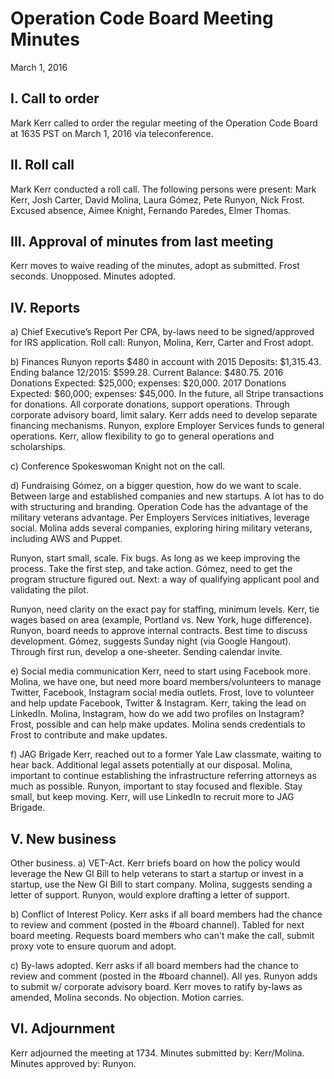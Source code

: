 # Operation Code Board Meeting Minutes
March 1, 2016

## I. Call to order
Mark Kerr called to order the regular meeting of the Operation Code Board at 1635 PST on March 1, 2016 via teleconference.

## II. Roll call
Mark Kerr conducted a roll call. The following persons were present: Mark Kerr, Josh Carter, David Molina, Laura Gómez, Pete Runyon, Nick Frost. Excused absence, Aimee Knight, Fernando Paredes, Elmer Thomas.

## III. Approval of minutes from last meeting
Kerr moves to waive reading of the minutes, adopt as submitted. Frost seconds. Unopposed. Minutes adopted.

## IV. Reports
a) Chief Executive’s Report
Per CPA, by-laws need to be signed/approved for IRS application. Roll call: Runyon, Molina, Kerr, Carter and Frost adopt.

b) Finances
Runyon reports $480 in account with 2015 Deposits: $1,315.43. Ending balance 12/2015: $599.28. Current Balance: $480.75. 2016 Donations Expected: $25,000; expenses: $20,000. 2017 Donations Expected: $60,000; expenses: $45,000. In the future, all Stripe transactions for donations. All corporate donations, support operations. Through corporate advisory board, limit salary. Kerr adds need to develop separate financing mechanisms. Runyon, explore Employer Services funds to general operations. Kerr, allow flexibility to go to general operations and scholarships.

c) Conference Spokeswoman
Knight not on the call.

d) Fundraising
Gómez, on a bigger question, how do we want to scale. Between large and established companies and new startups. A lot has to do with structuring and branding. Operation Code has the advantage of the military veterans advantage. Per Employers Services initiatives, leverage social. Molina adds several companies, exploring hiring military veterans, including AWS and Puppet.

Runyon, start small, scale. Fix bugs. As long as we keep improving the process. Take the first step, and take action. Gómez, need to get the program structure figured out. Next: a way of qualifying applicant pool and validating the pilot.

Runyon, need clarity on the exact pay for staffing, minimum levels. Kerr, tie wages based on area (example, Portland vs. New York, huge difference). Runyon, board needs to approve internal contracts. Best time to discuss development. Gómez, suggests Sunday night (via Google Hangout). Through first run, develop a one-sheeter. Sending calendar invite.

e) Social media communication
Kerr, need to start using Facebook more. Molina, we have one, but need more board members/volunteers to manage Twitter, Facebook, Instagram social media outlets. Frost, love to volunteer and help update Facebook, Twitter & Instagram. Kerr, taking the lead on LinkedIn. Molina, Instagram, how do we add two profiles on Instagram? Frost, possible and can help make updates. Molina sends credentials to Frost to contribute and make updates.

f) JAG Brigade
Kerr, reached out to a former Yale Law classmate, waiting to hear back. Additional legal assets potentially at our disposal. Molina, important to continue establishing the infrastructure referring attorneys as much as possible. Runyon, important to stay focused and flexible. Stay small, but keep moving. Kerr, will use LinkedIn to recruit more to JAG Brigade.

## V. New business
Other business.
a) VET-Act. Kerr briefs board on how the policy would leverage the New GI Bill to help veterans to start a startup or invest in a startup, use the New GI Bill to start company. Molina, suggests sending a letter of support. Runyon, would explore drafting a letter of support.

b) Conflict of Interest Policy.
Kerr asks if all board members had the chance to review and comment (posted in the #board channel). Tabled for next board meeting. Requests board members who can't make the call, submit proxy vote to ensure quorum and adopt.

c) By-laws adopted.
Kerr asks if all board members had the chance to review and comment (posted in the #board channel). All yes. Runyon adds to submit w/ corporate advisory board. Kerr moves to ratify by-laws as amended, Molina seconds. No objection. Motion carries.

## VI. Adjournment
Kerr adjourned the meeting at 1734. Minutes submitted by: Kerr/Molina. Minutes approved by: Runyon.

